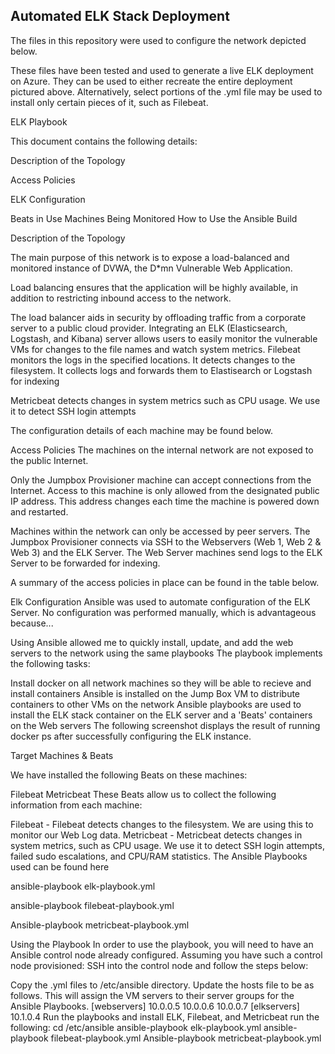 ## Automated ELK Stack Deployment

The files in this repository were used to configure the network depicted below.


These files have been tested and used to generate a live ELK deployment on Azure. They can be used to either recreate the entire deployment pictured above. Alternatively, select portions of the .yml file may be used to install only certain pieces of it, such as Filebeat.

ELK Playbook

This document contains the following details:

Description of the Topology

Access Policies

ELK Configuration

Beats in Use
Machines Being Monitored
How to Use the Ansible Build

Description of the Topology

The main purpose of this network is to expose a load-balanced and monitored instance of DVWA, the D*mn Vulnerable Web Application.

Load balancing ensures that the application will be highly available, in addition to restricting inbound access to the network.

The load balancer aids in security by offloading traffic from a corporate server to a public cloud provider. Integrating an ELK (Elasticsearch, Logstash, and Kibana) server allows users to easily monitor the vulnerable VMs for changes to the file names and watch system metrics.
Filebeat monitors the logs in the specified locations. It detects changes to the filesystem. It collects logs and forwards them to Elastisearch or Logstash for indexing

Metricbeat detects changes in system metrics such as CPU usage. We use it to detect SSH login attempts

The configuration details of each machine may be found below.



Access Policies
The machines on the internal network are not exposed to the public Internet.

Only the Jumpbox Provisioner machine can accept connections from the Internet. Access to this machine is only allowed from the designated public IP address. This address changes each time the machine is powered down and restarted.

Machines within the network can only be accessed by peer servers. The Jumpbox Provisioner connects via SSH to the Webservers (Web 1, Web 2 & Web 3) and the ELK Server. The Web Server machines send logs to the ELK Server to be forwarded for indexing.

A summary of the access policies in place can be found in the table below.



Elk Configuration
Ansible was used to automate configuration of the ELK Server. No configuration was performed manually, which is advantageous because...

Using Ansible allowed me to quickly install, update, and add the web servers to the network using the same playbooks
The playbook implements the following tasks:

Install docker on all network machines so they will be able to recieve and install containers
Ansible is installed on the Jump Box VM to distribute containers to other VMs on the network
Ansible playbooks are used to install the ELK stack container on the ELK server and a 'Beats' containers on the Web servers
The following screenshot displays the result of running docker ps after successfully configuring the ELK instance. 

Target Machines & Beats


We have installed the following Beats on these machines:

Filebeat
Metricbeat
These Beats allow us to collect the following information from each machine:

Filebeat - Filebeat detects changes to the filesystem. We are using this to monitor our Web Log data.
Metricbeat - Metricbeat detects changes in system metrics, such as CPU usage. We use it to detect SSH login attempts, failed sudo escalations, and CPU/RAM statistics.
The Ansible Playbooks used can be found here

ansible-playbook elk-playbook.yml

ansible-playbook filebeat-playbook.yml

Ansible-playbook metricbeat-playbook.yml

Using the Playbook In order to use the playbook, you will need to have an Ansible control node already configured. Assuming you have such a control node provisioned:
SSH into the control node and follow the steps below:

Copy the .yml files to /etc/ansible directory.
Update the hosts file to be as follows. This will assign the VM servers to their server groups for the Ansible Playbooks.
   [webservers]
    10.0.0.5
    10.0.0.6
    10.0.0.7
   [elkservers]
    10.1.0.4
Run the playbooks and install ELK, Filebeat, and Metricbeat run the following:
cd /etc/ansible
ansible-playbook elk-playbook.yml
ansible-playbook filebeat-playbook.yml
Ansible-playbook metricbeat-playbook.yml
